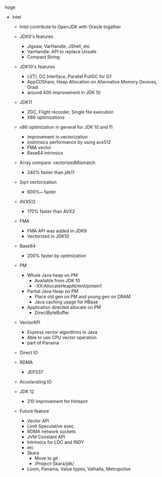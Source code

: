 hoge


- Intel
  - Intel contribute to OpenJDK with Oracle togather
  - JDK9's features
    - Jigsaw, VarHandle, JShell, etc
    - VarHandle: API to replace Unsafe
    - Compact String
  - JDK10's features
    - LVTI, GC Interface, Parallel FullGC for G1
    - AppCDShare, Heap Allocation on Alternative Memory Devices, Graal
    - around 400 improvement in JDK 10
  - JDK11
    - ZGC, Flight recorder, Single file execution
    - X86 optimizations

  - x86 optimization in general for JDK 10 and 11
    - improvement in vectorization
    - instrinsics performance by using avx512
    - FMA vector
    - Base64 intrinsics
  - Array compare: vectorizedMismatch
    - 240% faster than jdk11
  - Sqrt vectorization
    - 600%~ faster
  - AVX512
    - 170% faster than AVX2
  - FMA
    - FMA API was added in JDK9
    - Vectorized in JDK10
  - Base64
    - 200% faster by optimization
  - PM
    - Whole Java heap on PM
      - Available from JDK 10
      - -XX:AllocateHeapAt/mnt/pmem1
    - Partial Java Heap on PM
      - Place old gen on PM and young gen on DRAM
      - Java caching usage for HBase
    - Application directed allocate on PM
      - DirectByteBuffer
   - VectorAPI
     - Express vector algorithms in Java
     - Able to use CPU vector operation
     - part of Panama
   - Direct IO
   - RDMA
     - JEP337
   - Accelarating IO
   - JDK 12
     - 210 improvement for Hotspot
   - Future feature
     - Vector API
     - Limit Speculative exec.
     - RDMA network sockets
     - JVM Constant API
     - Intrinsics for LDC and INDY
     - etc
     - Skara
       - Move to git
       - /Project-Skara/jdk/
     - Loom, Panama, Value types, Valhalla, Metropolise      

